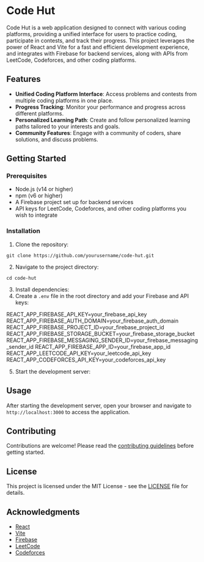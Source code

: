 # Code Hut

Code Hut is a web application designed to connect with various coding platforms, providing a unified interface for users to practice coding, participate in contests, and track their progress. This project leverages the power of React and Vite for a fast and efficient development experience, and integrates with Firebase for backend services, along with APIs from LeetCode, Codeforces, and other coding platforms.

## Features

- **Unified Coding Platform Interface**: Access problems and contests from multiple coding platforms in one place.
- **Progress Tracking**: Monitor your performance and progress across different platforms.
- **Personalized Learning Path**: Create and follow personalized learning paths tailored to your interests and goals.
- **Community Features**: Engage with a community of coders, share solutions, and discuss problems.

## Getting Started

### Prerequisites

- Node.js (v14 or higher)
- npm (v6 or higher)
- A Firebase project set up for backend services
- API keys for LeetCode, Codeforces, and other coding platforms you wish to integrate

### Installation

1. Clone the repository:
```
git clone https://github.com/yourusername/code-hut.git
```

2. Navigate to the project directory:
```
cd code-hut
```

3. Install dependencies:
4. Create a `.env` file in the root directory and add your Firebase and API keys:

REACT_APP_FIREBASE_API_KEY=your_firebase_api_key REACT_APP_FIREBASE_AUTH_DOMAIN=your_firebase_auth_domain REACT_APP_FIREBASE_PROJECT_ID=your_firebase_project_id REACT_APP_FIREBASE_STORAGE_BUCKET=your_firebase_storage_bucket REACT_APP_FIREBASE_MESSAGING_SENDER_ID=your_firebase_messaging_sender_id REACT_APP_FIREBASE_APP_ID=your_firebase_app_id REACT_APP_LEETCODE_API_KEY=your_leetcode_api_key REACT_APP_CODEFORCES_API_KEY=your_codeforces_api_key

5. Start the development server:

## Usage

After starting the development server, open your browser and navigate to `http://localhost:3000` to access the application.

## Contributing

Contributions are welcome! Please read the [contributing guidelines](CONTRIBUTING.md) before getting started.

## License

This project is licensed under the MIT License - see the [LICENSE](LICENSE) file for details.

## Acknowledgments

- [React](https://reactjs.org/)
- [Vite](https://vitejs.dev/)
- [Firebase](https://firebase.google.com/)
- [LeetCode](https://leetcode.com/)
- [Codeforces](https://codeforces.com/)

